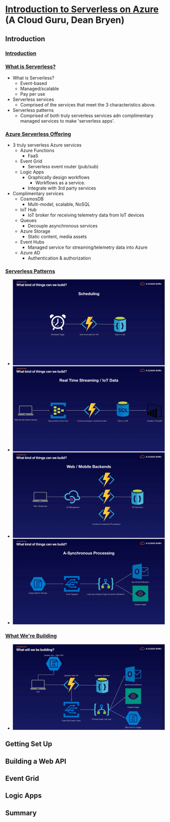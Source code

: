 # [Introduction to Serverless on Azure](https://acloud.guru/learn/azure-intro-serverless) (A Cloud Guru, Dean Bryen)

## Introduction

### [Introduction](https://acloud.guru/course/azure-intro-serverless/learn/11f9f04a-c8a8-b34d-e1db-851947d532c6/c13aaace-f3a0-1719-22a3-0bbe9ad04f17/watch)

### [What is Serverless?](https://acloud.guru/course/azure-intro-serverless/learn/11f9f04a-c8a8-b34d-e1db-851947d532c6/ed45fec6-7496-86f6-2d19-db8adf56ba97/watch)

- What is Serverless?
  - Event-based
  - Managed/scalable
  - Pay per use
- Serverless services
  - Comprised of the services that meet the 3 characteristics above.
- Serverless patterns
  - Comprised of both truly serverless services adn complimentary managed services to make 'serverless apps'.

### [Azure Serverless Offering](https://acloud.guru/course/azure-intro-serverless/learn/11f9f04a-c8a8-b34d-e1db-851947d532c6/c7607a4d-cb49-712a-b9c5-9f66337657b3/watch)

- 3 truly serverless Azure services
  - Azure Functions
    - FaaS
  - Event Grid
    - Serverless event router (pub/sub)
  - Logic Apps
    - Graphically design workflows
      - Workflows as a service.
    - Integrate with 3rd party services
- Complimentary services
  - CosmosDB
    - Multi-model, scalable, NoSQL
  - IoT Hub
    - IoT broker for receiving telemetry data from IoT devices
  - Queues
    - Decouple asynchronous services
  - Azure Storage
    - Static content, media assets
  - Event Hubs
    - Managed service for streaming/telemetry data into Azure
  - Azure AD
    - Authentication & authorization

### [Serverless Patterns](https://acloud.guru/course/azure-intro-serverless/learn/11f9f04a-c8a8-b34d-e1db-851947d532c6/3238edf7-8bc1-7de6-62a5-d28f0ff46755/watch)

- ![scheduling](2020-04-28-15-39-24.png)
- ![real-time-streaming-iot-data](2020-04-28-15-39-45.png)
- ![web-mobile-backends](2020-04-28-15-40-05.png)
- ![asynchronous-processing](2020-04-28-15-40-29.png)

### [What We're Building](https://acloud.guru/course/azure-intro-serverless/learn/11f9f04a-c8a8-b34d-e1db-851947d532c6/b7625ba2-808f-001a-0907-3665dbc88653/watch)

- ![what-we-will-be-building](2020-04-28-15-42-21.png)

## Getting Set Up

## Building a Web API

## Event Grid

## Logic Apps

## Summary
